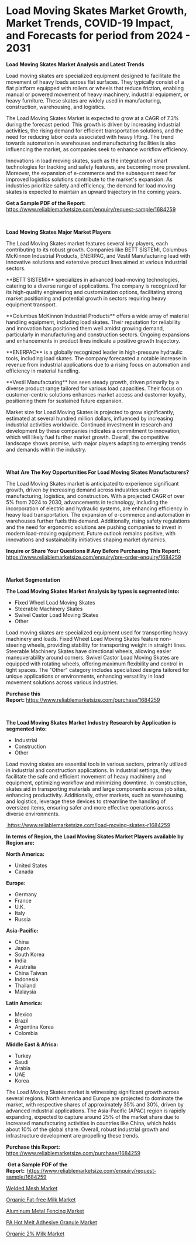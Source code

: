 <p><h1>Load Moving Skates Market Growth, Market Trends, COVID-19 Impact, and Forecasts for period from 2024 - 2031</h1></p><p><strong>Load Moving Skates Market Analysis and Latest Trends</strong></p>
<p><p>Load moving skates are specialized equipment designed to facilitate the movement of heavy loads across flat surfaces. They typically consist of a flat platform equipped with rollers or wheels that reduce friction, enabling manual or powered movement of heavy machinery, industrial equipment, or heavy furniture. These skates are widely used in manufacturing, construction, warehousing, and logistics.</p><p>The Load Moving Skates Market is expected to grow at a CAGR of 7.3% during the forecast period. This growth is driven by increasing industrial activities, the rising demand for efficient transportation solutions, and the need for reducing labor costs associated with heavy lifting. The trend towards automation in warehouses and manufacturing facilities is also influencing the market, as companies seek to enhance workflow efficiency.</p><p>Innovations in load moving skates, such as the integration of smart technologies for tracking and safety features, are becoming more prevalent. Moreover, the expansion of e-commerce and the subsequent need for improved logistics solutions contribute to the market's expansion. As industries prioritize safety and efficiency, the demand for load moving skates is expected to maintain an upward trajectory in the coming years.</p></p>
<p><strong>Get a Sample PDF of the Report:&nbsp;</strong> <a href="https://www.reliablemarketsize.com/enquiry/request-sample/1684259?utm_campaign=1550&utm_medium=2&utm_source=Github&utm_content=ia&utm_term=15102024&utm_id=load-moving-skates">https://www.reliablemarketsize.com/enquiry/request-sample/1684259</a></p>
<p>&nbsp;</p>
<p><strong>Load Moving Skates Major Market Players</strong></p>
<p><p>The Load Moving Skates market features several key players, each contributing to its robust growth. Companies like BETT SISTEMI, Columbus McKinnon Industrial Products, ENERPAC, and Vestil Manufacturing lead with innovative solutions and extensive product lines aimed at various industrial sectors.</p><p>**BETT SISTEMI** specializes in advanced load-moving technologies, catering to a diverse range of applications. The company is recognized for its high-quality engineering and customization options, facilitating strong market positioning and potential growth in sectors requiring heavy equipment transport.</p><p>**Columbus McKinnon Industrial Products** offers a wide array of material handling equipment, including load skates. Their reputation for reliability and innovation has positioned them well amidst growing demand, particularly in manufacturing and construction sectors. Ongoing expansions and enhancements in product lines indicate a positive growth trajectory.</p><p>**ENERPAC** is a globally recognized leader in high-pressure hydraulic tools, including load skates. The company forecasted a notable increase in revenue from industrial applications due to a rising focus on automation and efficiency in material handling.</p><p>**Vestil Manufacturing** has seen steady growth, driven primarily by a diverse product range tailored for various load capacities. Their focus on customer-centric solutions enhances market access and customer loyalty, positioning them for sustained future expansion.</p><p>Market size for Load Moving Skates is projected to grow significantly, estimated at several hundred million dollars, influenced by increasing industrial activities worldwide. Continued investment in research and development by these companies indicates a commitment to innovation, which will likely fuel further market growth. Overall, the competitive landscape shows promise, with major players adapting to emerging trends and demands within the industry.</p></p>
<p>&nbsp;</p>
<p><strong>What Are The Key Opportunities For Load Moving Skates Manufacturers?</strong></p>
<p><p>The Load Moving Skates market is anticipated to experience significant growth, driven by increasing demand across industries such as manufacturing, logistics, and construction. With a projected CAGR of over 5% from 2024 to 2030, advancements in technology, including the incorporation of electric and hydraulic systems, are enhancing efficiency in heavy load transportation. The expansion of e-commerce and automation in warehouses further fuels this demand. Additionally, rising safety regulations and the need for ergonomic solutions are pushing companies to invest in modern load-moving equipment. Future outlook remains positive, with innovations and sustainability initiatives shaping market dynamics.</p></p>
<p><strong>Inquire or Share Your Questions If Any Before Purchasing This Report:</strong> <a href="https://www.reliablemarketsize.com/enquiry/pre-order-enquiry/1684259?utm_campaign=1550&utm_medium=2&utm_source=Github&utm_content=ia&utm_term=15102024&utm_id=load-moving-skates">https://www.reliablemarketsize.com/enquiry/pre-order-enquiry/1684259</a></p>
<p>&nbsp;</p>
<p><strong>Market Segmentation</strong></p>
<p><strong>The Load Moving Skates Market Analysis by types is segmented into:</strong></p>
<p><ul><li>Fixed Wheel Load Moving Skates</li><li>Steerable Machinery Skates</li><li>Swivel Castor Load Moving Skates</li><li>Other</li></ul></p>
<p><p>Load moving skates are specialized equipment used for transporting heavy machinery and loads. Fixed Wheel Load Moving Skates feature non-steering wheels, providing stability for transporting weight in straight lines. Steerable Machinery Skates have directional wheels, allowing easier maneuverability around corners. Swivel Castor Load Moving Skates are equipped with rotating wheels, offering maximum flexibility and control in tight spaces. The "Other" category includes specialized designs tailored for unique applications or environments, enhancing versatility in load movement solutions across various industries.</p></p>
<p><strong>Purchase this Report:&nbsp;</strong><a href="https://www.reliablemarketsize.com/purchase/1684259?utm_campaign=1550&utm_medium=2&utm_source=Github&utm_content=ia&utm_term=15102024&utm_id=load-moving-skates">https://www.reliablemarketsize.com/purchase/1684259</a></p>
<p>&nbsp;</p>
<p><strong>The Load Moving Skates Market Industry Research by Application is segmented into:</strong></p>
<p><ul><li>Industrial</li><li>Construction</li><li>Other</li></ul></p>
<p><p>Load moving skates are essential tools in various sectors, primarily utilized in industrial and construction applications. In industrial settings, they facilitate the safe and efficient movement of heavy machinery and equipment, optimizing workflow and minimizing downtime. In construction, skates aid in transporting materials and large components across job sites, enhancing productivity. Additionally, other markets, such as warehousing and logistics, leverage these devices to streamline the handling of oversized items, ensuring safer and more effective operations across diverse environments.</p></p>
<p><a href="https://www.reliablemarketsize.com/load-moving-skates-r1684259?utm_campaign=1550&utm_medium=2&utm_source=Github&utm_content=ia&utm_term=15102024&utm_id=load-moving-skates">&nbsp;https://www.reliablemarketsize.com/load-moving-skates-r1684259</a></p>
<p><strong>In terms of Region, the Load Moving Skates Market Players available by Region are:</strong></p>
<p>
    <p> <strong> North America: </strong>
        <ul>
            <li>United States</li>
            <li>Canada</li>
        </ul>
        </p> 
    <p> <strong> Europe: </strong>
        <ul>
            <li>Germany</li>
            <li>France</li>
            <li>U.K.</li>
            <li>Italy</li>
            <li>Russia</li>
        </ul>
        </p> 
    <p> <strong> Asia-Pacific: </strong>
        <ul>
            <li>China</li>
            <li>Japan</li>
            <li>South Korea</li>
            <li>India</li>
            <li>Australia</li>
            <li>China Taiwan</li>
            <li>Indonesia</li>
            <li>Thailand</li>
            <li>Malaysia</li>
        </ul>
        </p> 
    <p> <strong> Latin America: </strong>
        <ul>
            <li>Mexico</li>
            <li>Brazil</li>
            <li>Argentina Korea</li>
            <li>Colombia</li>
        </ul>
        </p> 
    <p> <strong> Middle East & Africa: </strong>
        <ul>
            <li>Turkey</li>
            <li>Saudi</li>
            <li>Arabia</li>
            <li>UAE</li>
            <li>Korea</li>
        </ul>
    </p>
    </p>
<p><p>The Load Moving Skates market is witnessing significant growth across several regions. North America and Europe are projected to dominate the market, with respective shares of approximately 35% and 30%, driven by advanced industrial applications. The Asia-Pacific (APAC) region is rapidly expanding, expected to capture around 25% of the market share due to increased manufacturing activities in countries like China, which holds about 10% of the global share. Overall, robust industrial growth and infrastructure development are propelling these trends.</p></p>
<p><strong>Purchase this Report: </strong><a href="https://www.reliablemarketsize.com/purchase/1684259?utm_campaign=1550&utm_medium=2&utm_source=Github&utm_content=ia&utm_term=15102024&utm_id=load-moving-skates">https://www.reliablemarketsize.com/purchase/1684259</a></p>
<p>&nbsp;<strong>Get a Sample PDF of the Report:&nbsp;&nbsp;</strong><a href="https://www.reliablemarketsize.com/enquiry/request-sample/1684259?utm_campaign=1550&utm_medium=2&utm_source=Github&utm_content=ia&utm_term=15102024&utm_id=load-moving-skates">https://www.reliablemarketsize.com/enquiry/request-sample/1684259</a></p>
<p><strong></strong></p>
<p><p><a href="https://github.com/malika4dt4reta/Market-Research-Report-List-1/blob/main/welded-mesh-market.md?utm_campaign=1550&utm_medium=2&utm_source=Github&utm_content=ia&utm_term=15102024&utm_id=load-moving-skates">Welded Mesh Market</a></p><p><a href="https://www.linkedin.com/pulse/organic-fat-free-milk-market-opportunities-emerging-global-k7ldf?trk=public_post_embed_feed-article-content&utm_campaign=1550&utm_medium=2&utm_source=Github&utm_content=ia&utm_term=15102024&utm_id=load-moving-skates">Organic Fat-free Milk Market</a></p><p><a href="https://github.com/ramdeniz14hi/Market-Research-Report-List-1/blob/main/aluminum-metal-fencing-market.md?utm_campaign=1550&utm_medium=2&utm_source=Github&utm_content=ia&utm_term=15102024&utm_id=load-moving-skates">Aluminum Metal Fencing Market</a></p><p><a href="https://www.linkedin.com/pulse/pa-hot-melt-adhesive-granule-industry-analysis-report-its-market-gniwf?utm_campaign=1550&utm_medium=2&utm_source=Github&utm_content=ia&utm_term=15102024&utm_id=load-moving-skates">PA Hot Melt Adhesive Granule Market</a></p><p><a href="https://www.linkedin.com/pulse/future-ready-strategic-insights-global-organic-2-milk-market-g9fjf?trk=public_post_embed_feed-article-content&utm_campaign=1550&utm_medium=2&utm_source=Github&utm_content=ia&utm_term=15102024&utm_id=load-moving-skates">Organic 2% Milk Market</a></p></p>